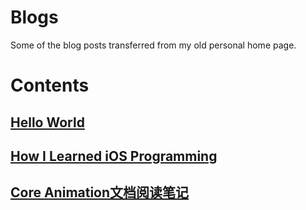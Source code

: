# Blogs
Some of the blog posts transferred from my old personal home page.

# Contents
## [Hello World](./contents/hello-world.md)
## [How I Learned iOS Programming](contents/how-i-learned-iOS-programming.md)
## [Core Animation文档阅读笔记](contents/about-core-animation.md)

